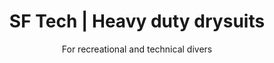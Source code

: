 ---
layout: home

lang: fr
namespace: home
permalink: /fr/home/

redirect_from: /fr/

title: SF Tech | Heavy duty drysuits
subtitle: For recreational and technical divers

heroImage: max_cave.jpeg
heroStyle:

cards:
  - type: tnt-classic
  - type: tnt
    style: grid-col2
  - type: classic
    style: grid-col2
  - type: valve
    style: grid-row2
  - type: pads
  - type: batteries
    style: grid-row2
  - type: gloves
  - type: contact
  - type: materials
    style: grid-col2
  - type: neoprene-pro
  - type: sweater
  - type: expertise
    style: grid-col2
  - type: commando
---